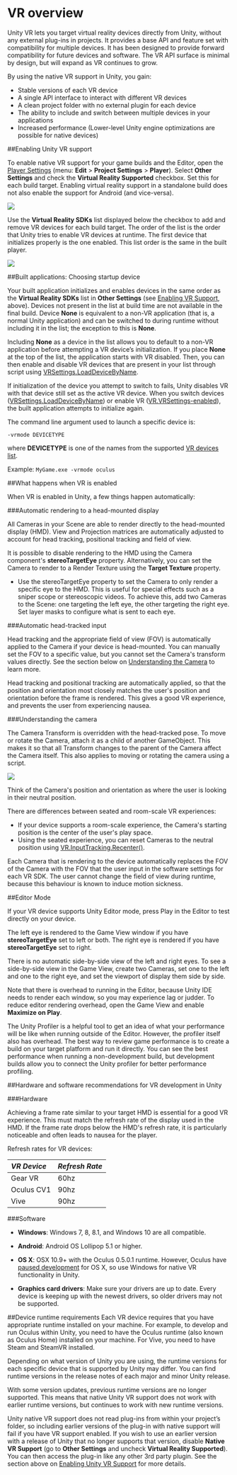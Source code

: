 VR overview
===========

Unity VR lets you target virtual reality devices directly from Unity, without any external plug-ins in projects. It provides a base API and feature set with compatibility for multiple devices. It has been designed to provide forward compatibility for future devices and software. The VR API surface is minimal by design, but will expand as VR continues to grow.

By using the native VR support in Unity, you gain:

* Stable versions of each VR device
* A single API interface to interact with different VR devices
* A clean project folder with no external plugin for each device
* The ability to include and switch between multiple devices in your applications
* Increased performance (Lower-level Unity engine optimizations are possible for native devices)

<a name="EnablingVRSupport"></a>
##Enabling Unity VR support

To enable native VR support for your game builds and the Editor, open the [Player Settings](class-PlayerSettings) (menu: __Edit__ > __Project Settings__ > __Player__). Select __Other Settings__ and check the __Virtual Reality Supported__ checkbox. Set this for each build target. Enabling virtual reality support in a standalone build does not also enable the support for Android (and vice-versa).

![](../uploads/Main/PlayerSettings.png)

Use the __Virtual Reality SDKs__ list displayed below the checkbox to add and remove VR devices for each build target. The order of the list is the order that Unity tries to enable VR devices at runtime. The first device that initializes properly is the one enabled. This list order is the same in the built player.

![](../uploads/Main/VRSupported.png)

##Built applications: Choosing startup device

Your built application initializes and enables devices in the same order as the __Virtual Reality SDKs__ list in __Other Settings__ (see [Enabling VR Support](#EnablingVRSupport), above).  Devices not present in the list at build time are not available in the final build. Device __None__ is equivalent to a non-VR application (that is, a normal Unity application) and can be switched to during runtime without including it in the list; the exception to this is __None__.

Including __None__ as a device in the list allows you to default to a non-VR application before attempting a VR device’s initialization. If you place __None__ at the top of the list, the application starts with VR disabled. Then, you can then enable and disable VR devices that are present in your list through script using [VRSettings.LoadDeviceByName](ScriptRef:VR.VRSettings.LoadDeviceByName).

If initialization of the device you attempt to switch to fails, Unity disables VR with that device still set as the active VR device. When you switch devices ([VRSettings.LoadDeviceByName](ScriptRef:VR.VRSettings.LoadDeviceByName)) or enable VR ([VR.VRSettings-enabled](ScriptRef:VR.VRSettings-enabled.html)), the built application attempts to initialize again.


The command line argument used to launch a specific device is:

``-vrmode DEVICETYPE``

where __DEVICETYPE__ is one of the names from the supported [VR devices list](ScriptRef:VR.VRDeviceType.html). 

Example: ``MyGame.exe -vrmode oculus``

##What happens when VR is enabled

When VR is enabled in Unity, a few things happen automatically:

###Automatic rendering to a head-mounted display

All Cameras in your Scene are able to render directly to the head-mounted display (HMD). View and Projection matrices are automatically adjusted to account for head tracking, positional tracking and field of view. 

It is possible to disable rendering to the HMD using the Camera component's __stereoTargetEye__ property. Alternatively, you can set the Camera to render to a Render Texture using the __Target Texture__ property.

* Use the stereoTargetEye property to set the Camera to only render a specific eye to the HMD. This is useful for special effects such as a sniper scope or stereoscopic videos. To achieve this, add two Cameras to the Scene: one targeting the left eye, the other targeting the right eye. Set layer masks to configure what is sent to each eye.

###Automatic head-tracked input

Head tracking and the appropriate field of view (FOV) is automatically applied to the Camera if your device is head-mounted. You can manually set the FOV to a specific value, but you cannot set the Camera's transform values directly. See the section below on [Understanding the Camera](#UnderstandingTheCamera) to learn more.

Head tracking and positional tracking are automatically applied, so that the position and orientation most closely matches the user's position and orientation before the frame is rendered. This gives a good VR experience, and prevents the user from experiencing nausea.

<a name="UnderstandingTheCamera"></a>
###Understanding the camera

The Camera Transform is overridden with the head-tracked pose. To move or rotate the Camera, attach it as a child of another GameObject. This makes it so that all Transform changes to the parent of the Camera affect the Camera itself. This also applies to moving or rotating the camera using a script.

![](../uploads/Main/CameraContainer.png)

Think of the Camera's position and orientation as where the user is looking in their neutral position.

There are differences between seated and room-scale VR experiences:

* If your device supports a room-scale experience, the Camera's starting position is the center of the user's play space.
* Using the seated experience, you can reset Cameras to the neutral position using [VR.InputTracking.Recenter()](ScriptRef:VR.InputTracking.Recenter.html).

Each Camera that is rendering to the device automatically replaces the FOV of the Camera with the FOV that the user input in the software settings for each VR SDK. The user cannot change the field of view during runtime, because this behaviour is known to induce motion sickness.


##Editor Mode

If your VR device supports Unity Editor mode, press Play in the Editor to test directly on your device.

The left eye is rendered to the Game View window if you have __stereoTargetEye__ set to left or both. The right eye is rendered if you have __stereoTargetEye__ set to right. 

There is no automatic side-by-side view of the left and right eyes. To see a side-by-side view in the Game View, create two Cameras, set one to the left and one to the right eye, and set the viewport of display them side by side.

Note that there is overhead to running in the Editor, because Unity IDE needs to render each window, so you may experience lag or judder. To reduce editor rendering overhead, open the Game View and enable __Maximize on Play__.

The Unity Profiler is a helpful tool to get an idea of what your performance will be like when running outside of the Editor. However, the profiler itself also has overhead. The best way to review game performance is to create a build on your target platform and run it directly. You can see the best performance when running a non-development build, but development builds allow you to connect the Unity profiler for better performance profiling.

##Hardware and software recommendations for VR development in Unity

###Hardware

Achieving a frame rate similar to your target HMD is essential for a good VR experience. This must match the refresh rate of the display used in the HMD. If the frame rate drops below the HMD's refresh rate, it is particularly noticeable and often leads to nausea for the player.

Refresh rates for VR devices:

|**_VR Device_** |**_Refresh Rate_** |
|:---|:---|
|Gear VR| 60hz|
|Oculus CV1|90hz|
|Vive|90hz|

###Software

* **Windows**: Windows 7, 8, 8.1, and Windows 10 are all compatible.

* **Android**: Android OS Lollipop 5.1 or higher.

* **OS X**: OSX 10.9+ with the Oculus 0.5.0.1 runtime. However, Oculus have [paused development](https://www.oculus.com/en-us/blog/powering-the-rift/) for OS X, so use Windows for native VR functionality in Unity.

* **Graphics card drivers**: Make sure your drivers are up to date. Every device is keeping up with the newest drivers, so older drivers may not be supported.


##Device runtime requirements
Each VR device requires that you have appropriate runtime installed on your machine. For example, to develop and run Oculus within Unity, you need to have the Oculus runtime (also known as Oculus Home)  installed on your machine. For Vive, you need to have Steam and SteamVR installed.

Depending on what version of Unity you are using, the runtime versions for each specific device that is supported by Unity may differ. You can find runtime versions in the release notes of each major and minor Unity release.

With some version updates, previous runtime versions are no longer supported. This means that native Unity VR support does not work with earlier runtime versions, but continues to work with new runtime versions.

Unity native VR support does not read plug-ins from within your project’s folder, so including earlier versions of the plug-in with native support will fail if you have VR support enabled. If you wish to use an earlier version with a release of Unity that no longer supports that version,  disable __Native VR Support__ (go to __Other Settings__ and uncheck  __Virtual Reality Supported__). You can then access the plug-in like any other 3rd party plugin. See the section above on [Enabling Unity VR Support](#EnablingVRSupport) for more details.

